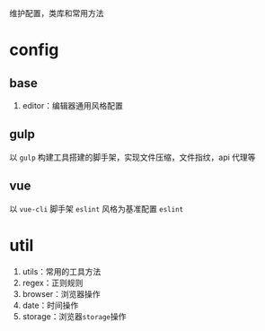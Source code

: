 维护配置，类库和常用方法

# config

## base

1. editor：编辑器通用风格配置

## gulp

以 `gulp` 构建工具搭建的脚手架，实现文件压缩，文件指纹，api 代理等

## vue

以 `vue-cli` 脚手架 `eslint` 风格为基准配置 `eslint`

# util

1. utils：常用的工具方法
2. regex：正则规则
3. browser：浏览器操作
4. date：时间操作
5. storage：浏览器`storage`操作
